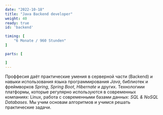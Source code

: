 ```yaml
---
date: "2022-10-18"
title: "Java Backend developer"
weight: 40
ready: true
id: 'backend'

timing: [
    "6 Monate / 960 Stunden"
]

parts: [

]
---
```


Проффесия даёт практические умения в серверной части (Backend) и навыки использования языка программирования _Java_, библиотек и фреймворков _Spring_, _Spring Boot_, _Hibernate_ и других. Технологиии платформы, которые регулярно используются в современных компаниях: Linux, работа с современными базами данных: _SQL & NoSQL Databases_. Мы учим основам алгоритмов и учимся решать практические задачи.
